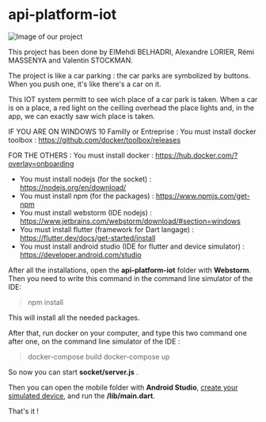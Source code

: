 # api-platform-iot
![Image of our project](https://www.imageupload.net/upload-image/2020/01/24/icon.jpg)

This project has been done by ElMehdi BELHADRI, Alexandre LORIER, Rémi MASSENYA and Valentin STOCKMAN.

The project is like a car parking : the car parks are symbolized by buttons. When you push one, it's like there's a car on it.

This IOT system permitt to see wich place of a car park is taken.
When a car is on a place, a red light on the ceilling overhead the place lights and, in the app, we can exactly saw wich place is taken.


IF YOU ARE ON WINDOWS 10 Familly or Entreprise :
You must install docker toolbox : https://github.com/docker/toolbox/releases

FOR THE OTHERS :
You must install docker : https://hub.docker.com/?overlay=onboarding

- You must install nodejs (for the socket) : https://nodejs.org/en/download/
- You must install npm (for the packages) : https://www.npmjs.com/get-npm
- You must install webstorm (IDE nodejs) : https://www.jetbrains.com/webstorm/download/#section=windows
- You must install flutter (framework for Dart langage) : https://flutter.dev/docs/get-started/install
- You must install android studio (IDE for flutter and device simulator) : https://developer.android.com/studio

After all the installations, open the **api-platform-iot** folder with **Webstorm**. Then you need to write this command in the command line simulator of the IDE:
> npm install

This will install all the needed packages.

After that, run docker on your computer, and type this two command one after one, on the command line simulator of the IDE :
> docker-compose build
>docker-compose up

So now you can start **socket/server.js** .

Then you can open the mobile folder with **Android Studio**, [create your simulated device](https://developer.android.com/studio/run/managing-avds), and run the **/lib/main.dart**.

That's it !
